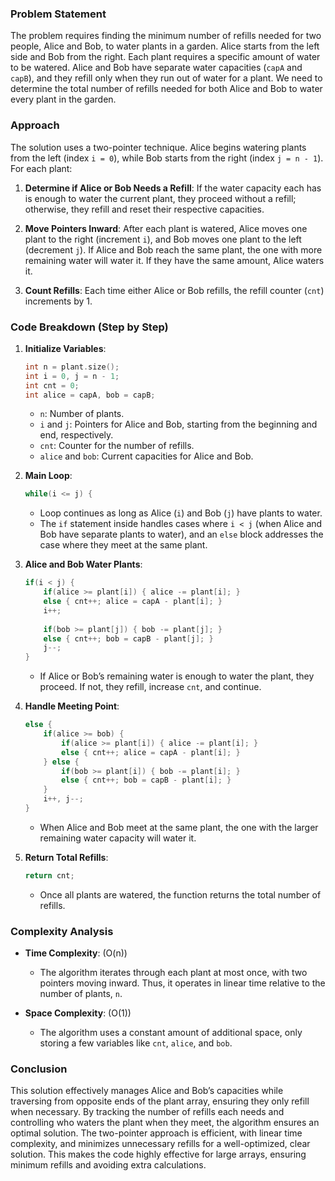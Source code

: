 ### Problem Statement

The problem requires finding the minimum number of refills needed for two people, Alice and Bob, to water plants in a garden. Alice starts from the left side and Bob from the right. Each plant requires a specific amount of water to be watered. Alice and Bob have separate water capacities (`capA` and `capB`), and they refill only when they run out of water for a plant. We need to determine the total number of refills needed for both Alice and Bob to water every plant in the garden.

### Approach

The solution uses a two-pointer technique. Alice begins watering plants from the left (index `i = 0`), while Bob starts from the right (index `j = n - 1`). For each plant:

1. **Determine if Alice or Bob Needs a Refill**: If the water capacity each has is enough to water the current plant, they proceed without a refill; otherwise, they refill and reset their respective capacities.

2. **Move Pointers Inward**: After each plant is watered, Alice moves one plant to the right (increment `i`), and Bob moves one plant to the left (decrement `j`). If Alice and Bob reach the same plant, the one with more remaining water will water it. If they have the same amount, Alice waters it.

3. **Count Refills**: Each time either Alice or Bob refills, the refill counter (`cnt`) increments by 1.

### Code Breakdown (Step by Step)

1. **Initialize Variables**:
   ```cpp
   int n = plant.size();
   int i = 0, j = n - 1;
   int cnt = 0;
   int alice = capA, bob = capB;
   ```
   - `n`: Number of plants.
   - `i` and `j`: Pointers for Alice and Bob, starting from the beginning and end, respectively.
   - `cnt`: Counter for the number of refills.
   - `alice` and `bob`: Current capacities for Alice and Bob.

2. **Main Loop**:
   ```cpp
   while(i <= j) {
   ```
   - Loop continues as long as Alice (`i`) and Bob (`j`) have plants to water.
   - The `if` statement inside handles cases where `i < j` (when Alice and Bob have separate plants to water), and an `else` block addresses the case where they meet at the same plant.

3. **Alice and Bob Water Plants**:
   ```cpp
   if(i < j) {
       if(alice >= plant[i]) { alice -= plant[i]; }
       else { cnt++; alice = capA - plant[i]; }
       i++;
       
       if(bob >= plant[j]) { bob -= plant[j]; }
       else { cnt++; bob = capB - plant[j]; }
       j--;
   }
   ```
   - If Alice or Bob’s remaining water is enough to water the plant, they proceed. If not, they refill, increase `cnt`, and continue.

4. **Handle Meeting Point**:
   ```cpp
   else {
       if(alice >= bob) {
           if(alice >= plant[i]) { alice -= plant[i]; }
           else { cnt++; alice = capA - plant[i]; }
       } else {
           if(bob >= plant[i]) { bob -= plant[i]; }
           else { cnt++; bob = capB - plant[i]; }
       }
       i++, j--;
   }
   ```
   - When Alice and Bob meet at the same plant, the one with the larger remaining water capacity will water it.

5. **Return Total Refills**:
   ```cpp
   return cnt;
   ```
   - Once all plants are watered, the function returns the total number of refills.

### Complexity Analysis

- **Time Complexity**: \(O(n)\)
  - The algorithm iterates through each plant at most once, with two pointers moving inward. Thus, it operates in linear time relative to the number of plants, `n`.
  
- **Space Complexity**: \(O(1)\)
  - The algorithm uses a constant amount of additional space, only storing a few variables like `cnt`, `alice`, and `bob`.

### Conclusion

This solution effectively manages Alice and Bob’s capacities while traversing from opposite ends of the plant array, ensuring they only refill when necessary. By tracking the number of refills each needs and controlling who waters the plant when they meet, the algorithm ensures an optimal solution. The two-pointer approach is efficient, with linear time complexity, and minimizes unnecessary refills for a well-optimized, clear solution. This makes the code highly effective for large arrays, ensuring minimum refills and avoiding extra calculations.